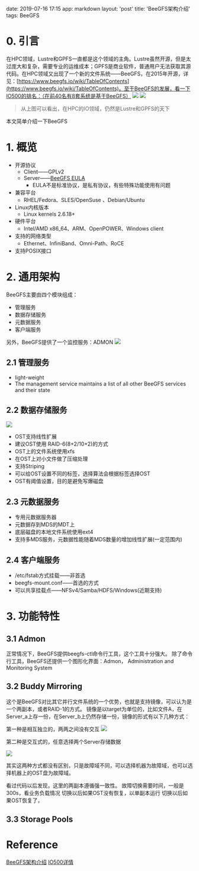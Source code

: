 date: 2019-07-16 17:15
app: markdown
layout: 'post'
title: 'BeeGFS架构介绍'
tags: BeeGFS

# 0. 引言
在HPC领域，Lustre和GPFS一直都是这个领域的主角。Lustre虽然开源，但是太过庞大和复杂，需要专业的运维成本；GPFS是商业软件，普通用户无法获取其源代码。在HPC领域又出现了一个新的文件系统——BeeGFS，在2015年开源，详见：[https://www.beegfs.io/wiki/TableOfContents](https://www.beegfs.io/wiki/TableOfContents)。至于BeeGFS的发展，看一下IO500的排名：（在前40名有8套系统是基于BeeGFS）
![](./_image/2019-07-16/2019-07-16-19-20-48.png)
![](./_image/2019-07-16/2019-07-16-19-23-15.png)

>  从上图可以看出，在HPC的IO领域，仍然是Lustre和GPFS的天下

本文简单介绍一下BeeGFS

# 1. 概览
- 开源协议
    - Client——GPLv2
    - Server——[BeeGFS EULA](https://www.beegfs.io/docs/BeeGFS_EULA.txt)
        - EULA不是标准协议，是私有协议，有些特殊功能使用有问题
- 兼容平台
    - RHEL/Fedora、SLES/OpenSuse 、Debian/Ubuntu
- Linux内核版本
    - Linux kernels 2.6.18+
- 硬件平台
    - Intel/AMD x86_64、ARM、OpenPOWER、Windows client
- 支持的网络类型
    - Ethernet、InfiniBand、Omni-Path、RoCE
- 支持POSIX接口

# 2. 通用架构
BeeGFS主要由四个模块组成：
- 管理服务
- 数据存储服务
- 元数据服务
- 客户端服务

另外，BeeGFS提供了一个监控服务：ADMON
![](./_image/2019-07-16/2019-07-16-20-16-20.png)

## 2.1 管理服务
- light-weight
- The management service maintains a list of all other BeeGFS services and their state
## 2.2 数据存储服务
![](./_image/2019-07-16/2019-07-24-17-06-53.png)

- OST支持线性扩展
- 建议OST使用 RAID-6(8+2/10+2)的方式
- OST上的文件系统使用xfs
- 在OST上对小文件做了压缩处理
- 支持Striping
- 可以给OST设置不同的标签，选择算法会根据标签选择OST
- OST有阈值设置，目的是避免写爆磁盘

## 2.3 元数据服务
- 专用元数据服务器
- 元数据存到MDS的MDT上
- 底层磁盘的本地文件系统使用ext4
- 支持多MDS服务，元数据性能随着MDS数量的增加线性扩展(一定范围内)
## 2.4 客户端服务
- /etc/fstab方式挂载——非首选
- beegfs-mount.conf——首选的方式
- 可以共享挂载点——NFSv4/Samba/HDFS/Windows(近期支持)

# 3. 功能特性
## 3.1 Admon
正常情况下，BeeGFS提供beegfs-ctl命令行工具，这个工具十分强大。
除了命令行工具，BeeGFS还提供一个图形化界面：Admon， Administration and Monitoring System

## 3.2 Buddy Mirroring
这个是BeeGFS对比其它并行文件系统的一个优势，也就是支持镜像，可以认为是一个两副本，或者RAID-1的方式。
镜像是以target为单位的，比如文件A，在Server_a上存一份，在Server_b上仍然存储一份，镜像的形式有以下几种方式：

第一种是相互独立的，两两之间没有交互
![](./_image/2019-07-16/2019-07-24-17-24-50.png)



第二种是交互式的，任意选择两个Server存储数据

![](./_image/2019-07-16/2019-07-24-17-25-19.png)

其实这两种方式都没有区别，只是故障域不同，可以选择机器为故障域，也可以选择机器上的OST盘为故障域。

看过代码以后发现，这里的两副本遵循强一致性。
故障切换需要时间，一般是300s，看业务负载情况
切换以后如果OST没有恢复，以单副本运行
切换以后如果OST恢复了，

## 3.3 Storage Pools


# Reference
[BeeGFS架构介绍](https://www.beegfs.io/docs/whitepapers/Introduction_to_BeeGFS_by_ThinkParQ.pdf)
[IO500详情](https://www.vi4io.org/std/io500/start)